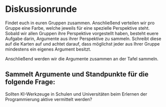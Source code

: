 # Diskussionrunde
Findet euch in euren Gruppen zusammen.
Anschließend verteilen wir pro Gruppe eine Farbe, welche jeweils für eine spezielle Perspektive steht.
Sobald wir allen Gruppen ihre Perspektive vorgestellt haben, besteht euere Aufgabe darin, Argumente aus
ihrer Perspektive zu sammeln. Schreibt diese auf die Karten auf und achtet darauf, dass möglichst
jeder aus Ihrer Gruppe mindestens ein eigenes Argument besitzt.

Anschließend werden wir die Argumente zusammen an der Tafel sammeln.

## Sammelt Argumente und Standpunkte für die folgende Frage:
Sollten KI-Werkzeuge in Schulen und Universitäten beim Erlernen der Programmierung
aktive vermittelt werden?



